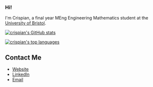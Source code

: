 ### Hi!

I'm Crispian, a final year MEng Engineering Mathematics student at the [University of Bristol][1].

[![crispian's GitHub stats](https://github-readme-stats.vercel.app/api?username=crispianm&theme=dark&show_icons=true&count_private=true&icon_color=ffffff&bg_color=0d1117&hide_border=true)](https://github.com/anuraghazra/github-readme-stats)

[![crispian's top languages](https://github-readme-stats.vercel.app/api/top-langs/?username=crispianm&layout=compact&theme=dark&hide_border=true&bg_color=0d1117&hide=JupyterNotebook)](https://github.com/anuraghazra/github-readme-stats)

## Contact Me

- [Website][2]
- [LinkedIn][3]
- [Email][4]

[1]:https://www.bristol.ac.uk
[2]:https://crispianm.github.io/
[3]:https://www.linkedin.com/in/crispian-morris/
[4]:mailto:crispian.morris@gmail.com
